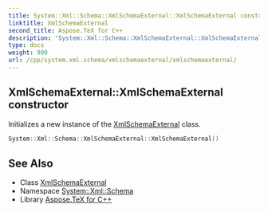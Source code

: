 ```yaml
---
title: System::Xml::Schema::XmlSchemaExternal::XmlSchemaExternal constructor
linktitle: XmlSchemaExternal
second_title: Aspose.TeX for C++
description: 'System::Xml::Schema::XmlSchemaExternal::XmlSchemaExternal constructor. Initializes a new instance of the XmlSchemaExternal class in C++.'
type: docs
weight: 900
url: /cpp/system.xml.schema/xmlschemaexternal/xmlschemaexternal/
---
```

## XmlSchemaExternal::XmlSchemaExternal constructor


Initializes a new instance of the [XmlSchemaExternal](../) class.

```cpp
System::Xml::Schema::XmlSchemaExternal::XmlSchemaExternal()
```

## See Also

* Class [XmlSchemaExternal](../)
* Namespace [System::Xml::Schema](../../)
* Library [Aspose.TeX for C++](../../../)
